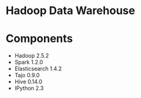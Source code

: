 Hadoop Data Warehouse
===========

# Components

* Hadoop 2.5.2
* Spark 1.2.0
* Elasticsearch 1.4.2
* Tajo 0.9.0
* Hive 0.14.0
* IPython 2.3
